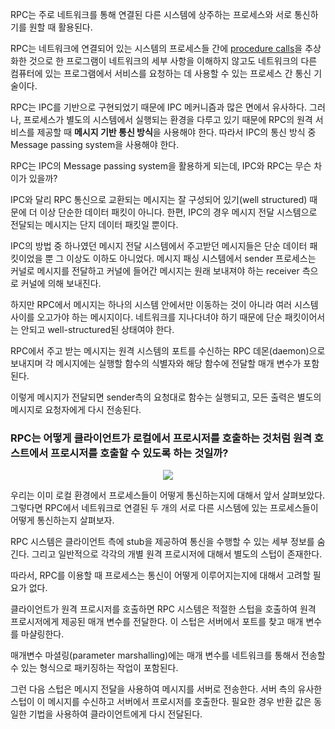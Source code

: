 RPC는 주로 네트워크를 통해 연결된 다른 시스템에 상주하는 프로세스와 서로 통신하기를 원할 때 활용된다.

RPC는 네트워크에 연결되어 있는 시스템의 프로세스들 간에 [procedure calls](https://ko.wikipedia.org/wiki/%ED%95%A8%EC%88%98_(%EC%BB%B4%ED%93%A8%ED%84%B0_%EA%B3%BC%ED%95%99))을 추상화한 것으로 한 프로그램이 네트워크의 세부 사항을 이해하지 않고도 네트워크의 다른 컴퓨터에 있는 프로그램에서 서비스를 요청하는 데 사용할 수 있는 프로세스 간 통신 기술이다.

RPC는 IPC를 기반으로 구현되었기 때문에 IPC 메커니즘과 많은 면에서 유사하다. 그러나, 프로세스가 별도의 시스템에서 실행되는 환경을 다루고 있기 때문에 RPC의 원격 서비스를 제공할 때 **메시지 기반 통신 방식**을 사용해야 한다. 따라서 IPC의 통신 방식 중 Message passing system을 사용해야 한다.

RPC는 IPC의 Message passing system을 활용하게 되는데, IPC와 RPC는 무슨 차이가 있을까?

IPC와 달리 RPC 통신으로 교환되는 메시지는 잘 구성되어 있기(well structured) 때문에 더 이상 단순한 데이터 패킷이 아니다. 한편, IPC의 경우 메시지 전달 시스템으로 전달되는 메시지는 단지 데이터 패킷일 뿐이다.




IPC의 방법 중 하나였던 메시지 전달 시스템에서 주고받던 메시지들은 단순 데이터 패킷이었을 뿐 그 이상도 이하도 아니었다. 메시지 패싱 시스템에서 sender 프로세스는 커널로 메시지를 전달하고 커널에 들어간 메시지는 원래 보내져야 하는 receiver 측으로 커널에 의해 보내진다.

하지만 RPC에서 메시지는 하나의 시스템 안에서만 이동하는 것이 아니라 여러 시스템 사이를 오고가야 하는 메시지이다. 네트워크를 지나다녀야 하기 때문에 단순 패킷이어서는 안되고 well-structured된 상태여야 한다.

RPC에서 주고 받는 메시지는 원격 시스템의 포트를 수신하는 RPC 데몬(daemon)으로 보내지며 각 메시지에는 실행할 함수의 식별자와 해당 함수에 전달할 매개 변수가 포함된다.

이렇게 메시지가 전달되면 sender측의 요청대로 함수는 실행되고, 모든 출력은 별도의 메시지로 요청자에게 다시 전송된다.

### RPC는 어떻게 클라이언트가 로컬에서 프로시저를 호출하는 것처럼 원격 호스트에서 프로시저를 호출할 수 있도록 하는 것일까?

<p align="center">
<img src="https://user-images.githubusercontent.com/27791880/230564311-871b6a1f-f1c3-4cb1-8216-255c4ab6dcd9.png">
</p>

우리는 이미 로컬 환경에서 프로세스들이 어떻게 통신하는지에 대해서 앞서 살펴보았다. 그렇다면 RPC에서 네트워크로 연결된 두 개의 서로 다른 시스템에 있는 프로세스들이 어떻게 통신하는지 살펴보자.

RPC 시스템은 클라이언트 측에 stub을 제공하여 통신을 수행할 수 있는 세부 정보를 숨긴다. 그리고 일반적으로 각각의 개별 원격 프로시저에 대해서 별도의 스텁이 존재한다.

따라서, RPC를 이용할 때 프로세스는 통신이 어떻게 이루어지는지에 대해서 고려할 필요가 없다.

클라이언트가 원격 프로시저를 호출하면 RPC 시스템은 적절한 스텁을 호출하여 원격 프로시저에게 제공된 매개 변수를 전달한다. 이 스텁은 서버에서 포트를 찾고 매개 변수를 마샬링한다.

매개변수 마셜링(parameter marshalling)에는 매개 변수를 네트워크를 통해서 전송할 수 있는 형식으로 패키징하는 작업이 포함된다.

그런 다음 스텁은 메시지 전달을 사용하여 메시지를 서버로 전송한다. 서버 측의 유사한 스텁이 이 메시지를 수신하고 서버에서 프로시저를 호출한다. 필요한 경우 반환 값은 동일한 기법을 사용하여 클라이언트에게 다시 전달된다. 